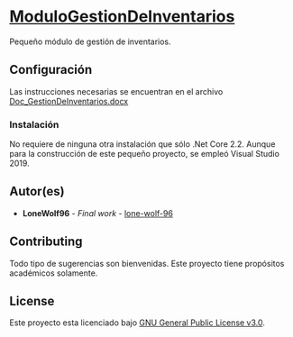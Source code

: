 # [ModuloGestionDeInventarios](https://github.com/lone-wolf-96/ModuloGestionDeInventarios/)

Pequeño módulo de gestión de inventarios.

## Configuración

Las instrucciones necesarias se encuentran en el archivo [Doc_GestionDeInventarios.docx](https://github.com/lone-wolf-96/ModuloGestionDeInventarios/blob/master/Doc_GestionDeInventarios.docx)

### Instalación

No requiere de ninguna otra instalación que sólo .Net Core 2.2.
Aunque para la construcción de este pequeño proyecto, se empleó Visual Studio 2019.

## Autor(es)

* **LoneWolf96** - *Final work* - [lone-wolf-96](https://github.com/lone-wolf-96/)

## Contributing

Todo tipo de sugerencias son bienvenidas. Este proyecto tiene propósitos académicos solamente.

## License

Este proyecto esta licenciado bajo [GNU General Public License v3.0](https://choosealicense.com/licenses/gpl-3.0/).
